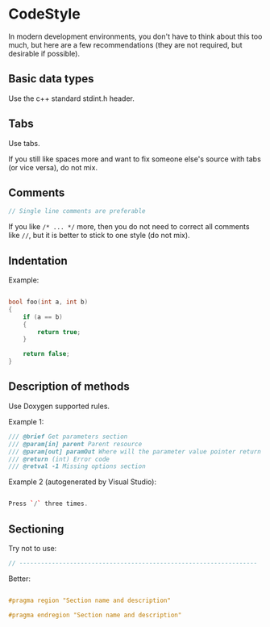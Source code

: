 # CodeStyle

In modern development environments, you don't have to think about this too much, but here are a few recommendations (they are not required, but desirable if possible).

## Basic data types

Use the c++ standard stdint.h header.

## Tabs

Use tabs.

If you still like spaces more and want to fix someone else's source with tabs (or vice versa), do not mix.

## Comments

```c++
// Single line comments are preferable
```

If you like `/* ... */` more, then you do not need to correct all comments like `//`, but it is better to stick to one style (do not mix).

## Indentation

Example:

```c++

bool foo(int a, int b)
{
	if (a == b)
	{
		return true;
	}

	return false;
}

```

## Description of methods

Use Doxygen supported rules.

Example 1:

```c++
/// @brief Get parameters section
/// @param[in] parent Parent resource
/// @param[out] paramOut Where will the parameter value pointer return
/// @return (int) Error code
/// @retval -1 Missing options section
```

Example 2 (autogenerated by Visual Studio):

```c++

Press `/` three times.

```

## Sectioning

Try not to use:

```c++
// ------------------------------------------------------------------
```

Better:

```c++

#pragma region "Section name and description"

#pragma endregion "Section name and description"

```

